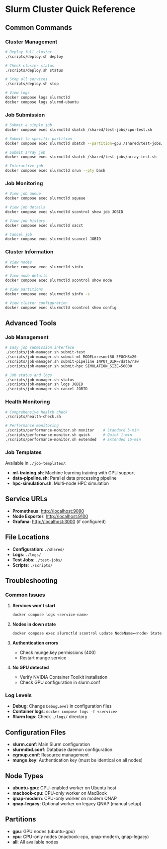 # Slurm Cluster Quick Reference

## Common Commands

### Cluster Management

```bash
# Deploy full cluster
./scripts/deploy.sh deploy

# Check cluster status
./scripts/deploy.sh status

# Stop all services
./scripts/deploy.sh stop

# View logs
docker compose logs slurmctld
docker compose logs slurmd-ubuntu
```

### Job Submission

```bash
# Submit a simple job
docker compose exec slurmctld sbatch /shared/test-jobs/cpu-test.sh

# Submit to specific partition
docker compose exec slurmctld sbatch --partition=gpu /shared/test-jobs/gpu-test.sh

# Submit array job
docker compose exec slurmctld sbatch /shared/test-jobs/array-test.sh

# Interactive job
docker compose exec slurmctld srun --pty bash
```

### Job Monitoring

```bash
# View job queue
docker compose exec slurmctld squeue

# View job details
docker compose exec slurmctld scontrol show job JOBID

# View job history
docker compose exec slurmctld sacct

# Cancel job
docker compose exec slurmctld scancel JOBID
```

### Cluster Information

```bash
# View nodes
docker compose exec slurmctld sinfo

# View node details
docker compose exec slurmctld scontrol show node

# View partitions
docker compose exec slurmctld sinfo -s

# View cluster configuration
docker compose exec slurmctld scontrol show config
```

## Advanced Tools

### Job Management

```bash
# Easy job submission interface
./scripts/job-manager.sh submit-test
./scripts/job-manager.sh submit-ml MODEL=resnet50 EPOCHS=20
./scripts/job-manager.sh submit-pipeline INPUT_DIR=/data/raw
./scripts/job-manager.sh submit-hpc SIMULATION_SIZE=50000

# Job status and logs
./scripts/job-manager.sh status
./scripts/job-manager.sh logs JOBID
./scripts/job-manager.sh cancel JOBID
```

### Health Monitoring

```bash
# Comprehensive health check
./scripts/health-check.sh

# Performance monitoring
./scripts/performance-monitor.sh monitor    # Standard 5-min
./scripts/performance-monitor.sh quick      # Quick 1-min
./scripts/performance-monitor.sh extended   # Extended 15-min
```

### Job Templates

Available in `./job-templates/`:

- **ml-training.sh**: Machine learning training with GPU support
- **data-pipeline.sh**: Parallel data processing pipeline
- **hpc-simulation.sh**: Multi-node HPC simulation

## Service URLs

- **Prometheus**: <http://localhost:9090>
- **Node Exporter**: <http://localhost:9100>
- **Grafana**: <http://localhost:3000> (if configured)

## File Locations

- **Configuration**: `./shared/`
- **Logs**: `./logs/`
- **Test Jobs**: `./test-jobs/`
- **Scripts**: `./scripts/`

## Troubleshooting

### Common Issues

1. **Services won't start**

   ```bash
   docker compose logs <service-name>
   ```

2. **Nodes in down state**

   ```bash
   docker compose exec slurmctld scontrol update NodeName=<node> State=IDLE
   ```

3. **Authentication errors**
   - Check munge.key permissions (400)
   - Restart munge service

4. **No GPU detected**
   - Verify NVIDIA Container Toolkit installation
   - Check GPU configuration in slurm.conf

### Log Levels

- **Debug**: Change `DebugLevel` in configuration files
- **Container logs**: `docker compose logs -f <service>`
- **Slurm logs**: Check `./logs/` directory

## Configuration Files

- **slurm.conf**: Main Slurm configuration
- **slurmdbd.conf**: Database daemon configuration
- **cgroup.conf**: Resource management
- **munge.key**: Authentication key (must be identical on all nodes)

## Node Types

- **ubuntu-gpu**: GPU-enabled worker on Ubuntu host
- **macbook-cpu**: CPU-only worker on MacBook
- **qnap-modern**: CPU-only worker on modern QNAP
- **qnap-legacy**: Optional worker on legacy QNAP (manual setup)

## Partitions

- **gpu**: GPU nodes (ubuntu-gpu)
- **cpu**: CPU-only nodes (macbook-cpu, qnap-modern, qnap-legacy)
- **all**: All available nodes
